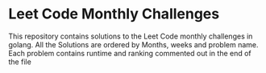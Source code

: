 # Leet Code Monthly Challenges

<p>
	This repository contains solutions to the Leet Code monthly challenges in golang.
	All the Solutions are ordered by Months, weeks and problem name.
	Each problem contains runtime and ranking commented out in the end of the file
</p>
